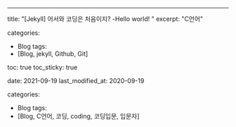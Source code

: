 
---
title:  "[Jekyll] 어서와 코딩은 처음이지? -Hello world! "
excerpt: "C언어"

categories:
  - Blog
tags:
  - [Blog, jekyll, Github, Git]

toc: true
toc_sticky: true
 
date: 2021-09-19
last_modified_at: 2020-09-19


categories:
  - Blog
tags:
  - [Blog, C언어, 코딩, coding, 코딩입문, 입문자]



